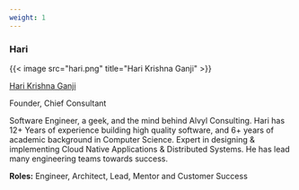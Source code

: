 ```yaml
---
weight: 1
---
```

### Hari

{{< image src="hari.png" title="Hari Krishna Ganji" >}}

[Hari Krishna Ganji](https://www.linkedin.com/in/harikrishnaganji/)

Founder, Chief Consultant

Software Engineer, a geek, and the mind behind Alvyl Consulting. Hari has 12+ Years of experience building high quality software, and 6+ years of academic background in Computer Science. Expert in designing & implementing Cloud Native Applications & Distributed Systems. He has lead many engineering teams towards success.

**Roles:** Engineer, Architect, Lead, Mentor and Customer Success
